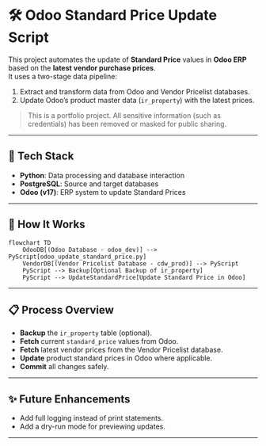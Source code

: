 # 🛠️ Odoo Standard Price Update Script

This project automates the update of **Standard Price** values in **Odoo ERP** based on the **latest vendor purchase prices**.  
It uses a two-stage data pipeline:

1. Extract and transform data from Odoo and Vendor Pricelist databases.
2. Update Odoo’s product master data (`ir_property`) with the latest prices.

> This is a portfolio project. All sensitive information (such as credentials) has been removed or masked for public sharing.

---

## 🔧 Tech Stack

- **Python**: Data processing and database interaction
- **PostgreSQL**: Source and target databases
- **Odoo (v17)**: ERP system to update Standard Prices

---

## 🚀 How It Works

```
flowchart TD
    OdooDB[(Odoo Database - odoo_dev)] --> PyScript[odoo_update_standard_price.py]
    VendorDB[(Vendor Pricelist Database - cdw_prod)] --> PyScript
    PyScript --> Backup[Optional Backup of ir_property]
    PyScript --> UpdateStandardPrice[Update Standard Price in Odoo]
```

---

## 📋 Process Overview

- **Backup** the `ir_property` table (optional).
- **Fetch** current `standard_price` values from Odoo.
- **Fetch** latest vendor prices from the Vendor Pricelist database.
- **Update** product standard prices in Odoo where applicable.
- **Commit** all changes safely.

---

## ✨ Future Enhancements

- Add full logging instead of print statements.
- Add a dry-run mode for previewing updates.

---
